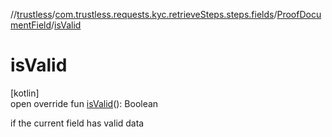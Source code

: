 //[trustless](../../../index.md)/[com.trustless.requests.kyc.retrieveSteps.steps.fields](../index.md)/[ProofDocumentField](index.md)/[isValid](is-valid.md)

# isValid

[kotlin]\
open override fun [isValid](is-valid.md)(): Boolean

if the current field has valid data
